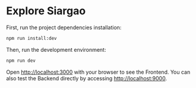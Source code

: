 # Explore Siargao

First, run the project dependencies installation:

```bash
npm run install:dev
```

Then, run the development environment:

```bash
npm run dev
```

Open [http://localhost:3000](http://localhost:3000) with your browser to see the Frontend. You can also test the Backend directly by accessing [http://localhost:9000](http://localhost:9000).
